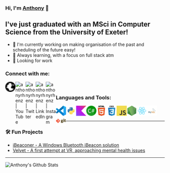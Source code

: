 ### Hi, I'm [Anthony][website] 👋

## I've just graduated with an MSci in Computer Science from the University of Exeter!
- 🔭 I'm currently working on making organisation of the past and scheduling of the future easy!
- 🌱 Always learning, with a focus on full stack atm
- 📝 Looking for work

### Connect with me:

[<img align="left" alt="rhe.nz" width="32px" src="https://raw.githubusercontent.com/iconic/open-iconic/master/svg/globe.svg" />][website]
[<img align="left" alt="anthonyrhenz | YouTube" width="32px" src="https://cdn.jsdelivr.net/npm/simple-icons@v3/icons/youtube.svg" />][youtube]
[<img align="left" alt="anthonyrhenz | Twitter" width="32px" src="https://cdn.jsdelivr.net/npm/simple-icons@v3/icons/twitter.svg" />][twitter]
[<img align="left" alt="anthonyrhenz | LinkedIn" width="32px" src="https://cdn.jsdelivr.net/npm/simple-icons@v3/icons/linkedin.svg" />][linkedin]
[<img align="left" alt="anthonyrhenz | Instagram" width="32px" src="https://cdn.jsdelivr.net/npm/simple-icons@v3/icons/instagram.svg" />][instagram]

<br />

### Languages and Tools:

[<img align="left" alt="Visual Studio Code" width="32px" src="https://raw.githubusercontent.com/github/explore/80688e429a7d4ef2fca1e82350fe8e3517d3494d/topics/visual-studio-code/visual-studio-code.png" />][languagelink]
[<img align="left" alt="Python" width="32px" src="https://raw.githubusercontent.com/github/explore/80688e429a7d4ef2fca1e82350fe8e3517d3494d/topics/python/python.png" />][languagelink]
[<img align="left" alt="Kotlin" width="32px" src="https://raw.githubusercontent.com/github/explore/80688e429a7d4ef2fca1e82350fe8e3517d3494d/topics/kotlin/kotlin.png" />][languagelink]
[<img align="left" alt="CSharp" width="32px" src="https://raw.githubusercontent.com/github/explore/80688e429a7d4ef2fca1e82350fe8e3517d3494d/topics/csharp/csharp.png" />][languagelink]
[<img align="left" alt="HTML5" width="32px" src="https://raw.githubusercontent.com/github/explore/80688e429a7d4ef2fca1e82350fe8e3517d3494d/topics/html/html.png" />][languagelink]
[<img align="left" alt="CSS3" width="32px" src="https://raw.githubusercontent.com/github/explore/80688e429a7d4ef2fca1e82350fe8e3517d3494d/topics/css/css.png" />][languagelink]
[<img align="left" alt="JavaScript" width="32px" src="https://raw.githubusercontent.com/github/explore/80688e429a7d4ef2fca1e82350fe8e3517d3494d/topics/javascript/javascript.png" />][languagelink]
[<img align="left" alt="Node.js" width="32px" src="https://raw.githubusercontent.com/github/explore/80688e429a7d4ef2fca1e82350fe8e3517d3494d/topics/nodejs/nodejs.png" />][languagelink]
[<img align="left" alt="React" width="32px" src="https://raw.githubusercontent.com/github/explore/80688e429a7d4ef2fca1e82350fe8e3517d3494d/topics/react/react.png" />][languagelink]
[<img align="left" alt="MySQL" width="32px" src="https://raw.githubusercontent.com/github/explore/80688e429a7d4ef2fca1e82350fe8e3517d3494d/topics/mysql/mysql.png" />][languagelink]
[<img align="left" alt="Git" width="32px" src="https://raw.githubusercontent.com/github/explore/80688e429a7d4ef2fca1e82350fe8e3517d3494d/topics/git/git.png" />][languagelink]

<br />
<br />

---

### 🛠 Fun Projects
- [iBeaconer - A Windows Bluetooth iBeacon solution](https://github.com/anthonyrhenz/iBeaconer)
- [Velvet - A first attempt at VR, approaching mental health issues](https://github.com/anthonyrhenz/velvet)

---

<img align="left" alt="Anthony's Github Stats" src="https://github-readme-stats.vercel.app/api?username=anthonyrhenz&show_icons=true&hide_border=true&hide=stars,contribs&hide_title=true" />

[website]: http://rhe.nz/
[twitter]: https://twitter.com/tonyrhenz
[youtube]: https://www.youtube.com/channel/UCNwp5Rnnm3kUhSs9EVyOoSg
[instagram]: https://www.instagram.com/anthonyrhenz/
[linkedin]: https://www.linkedin.com/in/anthony-rhenz-bennett/
[languagelink]: #

<!-- LloydTao was here 16/09/2020 -->
